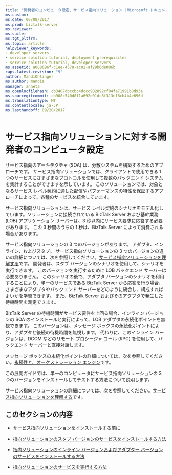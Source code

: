 ```yaml
---
title: "開発者のコンピュータ設定、サービス指向ソリューション |Microsoft ドキュメント"
ms.custom: 
ms.date: 06/08/2017
ms.prod: biztalk-server
ms.reviewer: 
ms.suite: 
ms.tgt_pltfrm: 
ms.topic: article
helpviewer_keywords:
- developer servers
- service solution tutorial, deployment prerequisites
- service solution tutorial, developer servers
ms.assetid: a088696f-c1ee-4578-ac02-af29b6de086b
caps.latest.revision: "9"
author: MandiOhlinger
ms.author: mandia
manager: anneta
ms.openlocfilehash: cb3407dbccbc4dccc902892cf04fa71991b8d93e
ms.sourcegitcommit: cb908c540d8f1a692d01dc8f313e16cb4b4e696d
ms.translationtype: MT
ms.contentlocale: ja-JP
ms.lasthandoff: 09/20/2017
---
```

# <a name="developer-machine-setup-for-the-service-oriented-solution"></a>サービス指向ソリューションに対する開発者のコンピュータ設定
サービス指向のアーキテクチャ (SOA) は、分散システムを構築するためのアプローチです。 サービス指向ソリューションでは、クライアントで使用できる 1 つのサービスにさまざまなプロトコルを使用して複数のバックエンド システムを集計することができますを示しています。 このソリューションでは、対象となるサービス レベル契約に適した配信やパフォーマンスの特性を保証するアプローチによって、各種のサービスを統合しています。  
  
 サービス指向ソリューションは、サービス レベル契約のシナリオをモデル化しています。ソリューションに接続されている BizTalk Server および基幹業務 (LOB) アプリケーション サーバーは、3 秒以内にサービス要求に応答する必要があります。 この 3 秒間のうちの 1 秒は、BizTalk Server によって消費される場合があります。  
  
 サービス指向ソリューションの 3 つのバージョンがあります。 アダプタ、インライン、およびスタブ。 サービス指向ソリューションの 3 つのバージョンの違いの詳細については、次を参照してください。[サービス指向ソリューションを理解する](../core/understanding-the-service-oriented-solution.md)です。 開発者は、スタブ バージョンのシナリオを使用して、シナリオを実行できます。 このバージョンを実行するために LOB バックエンド サーバーは必要ありません。 このシナリオの後で、アダプタ バージョンのシナリオを利用することにより、単一のサービスである BizTalk Server から応答を行う場合、さまざまなアダプタやバックエンド サーバーをどのように統合し、構成すればよいかを学習できます。 また、BizTalk Server およびそのアダプタで発生した待機時間を測定できます。  
  
 BizTalk Server の待機時間がサービス要件を上回る場合、インライン バージョンの SOA のインストールと実行によって、LOB アダプタの永続化ポイントを無視できます。 このバージョンは、メッセージ ボックスの永続化ポイントにより、アダプタと後続の待機時間を無視します。 代わりに、このインライン バージョンは、DCOM などのリモート プロシージャ コール (RPC) を使用して、バックエンド サーバーと直接対話します。  
  
 メッセージ ボックスの永続化ポイントの詳細については、次を参照してください。[永続性と、オーケストレーション エンジン](../core/persistence-and-the-orchestration-engine.md)です。  
  
 この展開ガイドでは、単一のコンピュータにサービス指向ソリューションの 3 つのバージョンをインストールしてテストする方法について説明します。  
  
 サービス指向ソリューションの詳細については、次を参照してください。[サービス指向ソリューションを理解する](../core/understanding-the-service-oriented-solution.md)です。  
  
## <a name="in-this-section"></a>このセクションの内容  
  
-   [サービス指向ソリューションをインストールする前に](../core/before-installing-the-service-oriented-solution.md)  
  
-   [指向ソリューションのスタブ バージョンのサービスをインストールする方法](../core/how-to-install-the-stub-version-of-the-service-oriented-solution.md)  
  
-   [指向ソリューションのインライン バージョンおよびアダプター バージョンのサービスをインストールする方法](../core/how-to-install-the-inline-and-adapter-versions-of-the-service-oriented-solution.md)  
  
-   [指向ソリューションのサービスを実行する方法](../core/how-to-run-the-service-oriented-solution.md)